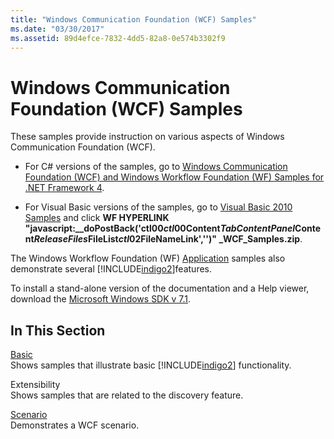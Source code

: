 ```yaml
---
title: "Windows Communication Foundation (WCF) Samples"
ms.date: "03/30/2017"
ms.assetid: 89d4efce-7832-4dd5-82a8-0e574b3302f9
---
```

# Windows Communication Foundation (WCF) Samples
These samples provide instruction on various aspects of Windows Communication Foundation (WCF).  
  
-   For C# versions of the samples, go to [Windows Communication Foundation (WCF) and Windows Workflow Foundation (WF) Samples for .NET Framework 4](http://go.microsoft.com/fwlink/?LinkId=150780).  
  
-   For Visual Basic versions of the samples, go to [Visual Basic 2010 Samples](http://go.microsoft.com/fwlink/?LinkID=193373) and click **WF HYPERLINK "javascript:__doPostBack('ctl00$ctl00$Content$TabContentPanel$Content$ReleaseFiles$FileList$ctl02$FileNameLink','')" _WCF_Samples.zip**.  
  
 The Windows Workflow Foundation (WF) [Application](../../../../docs/framework/windows-workflow-foundation/samples/application.md) samples also demonstrate several [!INCLUDE[indigo2](../../../../includes/indigo2-md.md)]features.  
  
 To install a stand-alone version of the documentation and a Help viewer, download the [Microsoft Windows SDK v 7.1](http://go.microsoft.com/fwlink/?LinkID=194146).  
  
## In This Section  
 [Basic](../../../../docs/framework/wcf/samples/basic.md)  
 Shows samples that illustrate basic [!INCLUDE[indigo2](../../../../includes/indigo2-md.md)] functionality.  
  
 Extensibility  
 Shows samples that are related to the discovery feature.  
  
 [Scenario](../../../../docs/framework/wcf/samples/scenario.md)  
 Demonstrates a WCF scenario.
